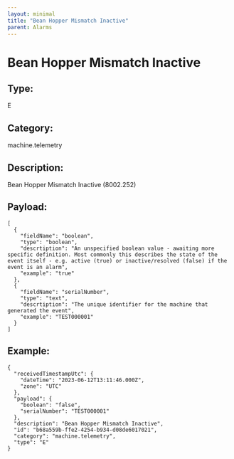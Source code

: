 ```yaml
---
layout: minimal
title: "Bean Hopper Mismatch Inactive"
parent: Alarms
---
```


# Bean Hopper Mismatch Inactive

## Type:

E

## Category:

machine.telemetry

## Description: 

Bean Hopper Mismatch Inactive (8002.252)

## Payload:

```
[
  {
    "fieldName": "boolean",
    "type": "boolean",
    "descrtiption": "An unspecified boolean value - awaiting more specific definition. Most commonly this describes the state of the event itself - e.g. active (true) or inactive/resolved (false) if the event is an alarm",
    "example": "true"
  },
  {
    "fieldName": "serialNumber",
    "type": "text",
    "descrtiption": "The unique identifier for the machine that generated the event",
    "example": "TEST000001"
  }
]
```

## Example:

```
{
  "receivedTimestampUtc": {
    "dateTime": "2023-06-12T13:11:46.000Z",
    "zone": "UTC"
  },
  "payload": {
    "boolean": "false",
    "serialNumber": "TEST000001"
  },
  "description": "Bean Hopper Mismatch Inactive",
  "id": "b68a559b-ffe2-4254-b934-d08de6017021",
  "category": "machine.telemetry",
  "type": "E"
}
```
